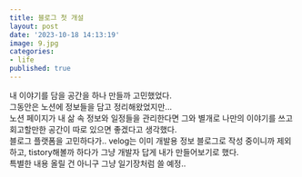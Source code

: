 ```yaml
---
title: 블로그 첫 개설
layout: post
date: '2023-10-18 14:13:19'
image: 9.jpg
categories:
- life
published: true
---
```


내 이야기를 담을 공간을 하나 만들까 고민했었다.<br>
그동안은 노션에 정보들을 담고 정리해왔었지만...<br>
노션 페이지가 내 삶 속 정보와 일정들을 관리한다면 그와 별개로 나만의 이야기를 쓰고 회고할만한 공간이 따로 있으면 좋겠다고 생각했다.<br>
블로그 플랫폼을 고민하다가.. 
velog는 이미 개발용 정보 블로그로 작성 중이니까 제외하고, tistory해볼까 하다가 그냥 개발자 답게 내가 만들어보기로 했다. <br>
특별한 내용 올릴 건 아니구 그냥 일기장처럼 쓸 예정..

